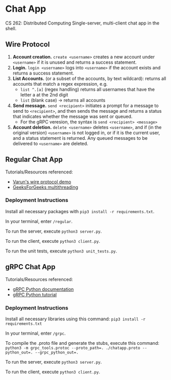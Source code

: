 # Chat App
CS 262: Distributed Computing
Single-server, multi-client chat app in the shell.

## Wire Protocol
1. **Account creation.** `create <username>` creates a new account under `<username>` if it is unused and returns a success statement.
2. **Login.** `login <username>` logs into `<username>` if the account exists and returns a success statement.
3. **List Accounts.** (or a subset of the accounts, by text wildcard): returns all accounts that match a regex expression, e.g.
    - `list ^.[a]`  (regex handling) returns all usernames that have the letter a at the 2nd digit
    - `list`  (blank case) → returns all accounts
4. **Send message.** `send <recipient>` initiates a prompt for a message to send to `<recipient>`, and then sends the message and returns a status that indicates whether the message was sent or queued. 
    - For the gRPC veresion, the syntax is `send <recipient> <message>`
5. **Account deletion.** `delete <username>` deletes `<username>`, and if (in the original version) `<username>` is not logged in, or if it is the current user, and a status statement is returned. Any queued messages to be delivered to `<username>` are deleted.


## Regular Chat App

Tutorials/Resources referenced: 
- [Varun's wire protocol demo](https://github.com/vargandhi/cs262-WP)
- [GeeksForGeeks multithreading](https://www.geeksforgeeks.org/socket-programming-multi-threading-python/)

### Deployment Instructions

Install all necessary packages with
`pip3 install -r requirements.txt`.

In your terminal, enter `/regular`.

To run the server, execute `python3 server.py`.

To run the client, execute `python3 client.py`.

To run the unit tests, execute `python3 unit_tests.py`.

## gRPC Chat App

Tutorials/Resources referenced:
- [gRPC Python documentation](https://grpc.io/docs/languages/python/basics)
- [gRPC Python tutorial](https://www.velotio.com/engineering-blog/grpc-implementation-using-python)

### Deployment Instructions

Install all necessary libraries using this command:
```pip3 install -r requirements.txt```

In your terminal, enter `/grpc`.

To compile the .proto file and generate the stubs, execute this command:
```python3 -m grpc_tools.protoc --proto_path=. ./chatapp.proto --python_out=. --grpc_python_out=. ```

To run the server, execute `python3 server.py`.

To run the client, execute `python3 client.py`.